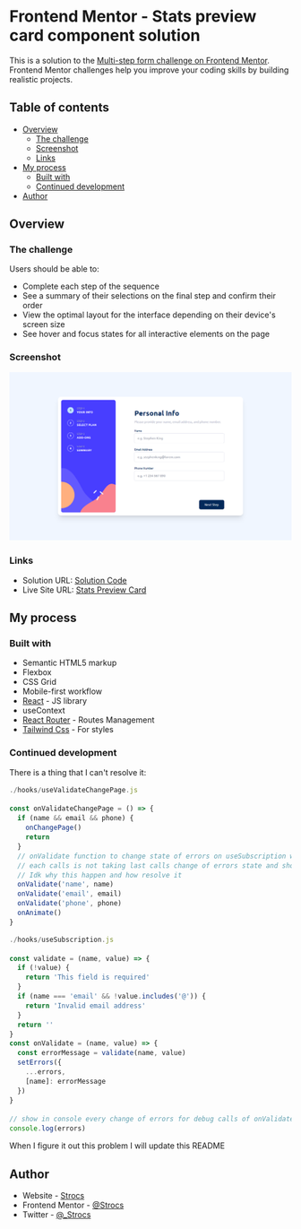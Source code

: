 # Frontend Mentor - Stats preview card component solution

This is a solution to the [Multi-step form challenge on Frontend Mentor](https://www.frontendmentor.io/challenges/multistep-form-YVAnSdqQBJ). Frontend Mentor challenges help you improve your coding skills by building realistic projects.

## Table of contents

- [Overview](#overview)
  - [The challenge](#the-challenge)
  - [Screenshot](#screenshot)
  - [Links](#links)
- [My process](#my-process)
  - [Built with](#built-with)
  - [Continued development](#continued-development)
- [Author](#author)

## Overview

### The challenge

Users should be able to:

- Complete each step of the sequence
- See a summary of their selections on the final step and confirm their order
- View the optimal layout for the interface depending on their device's screen size
- See hover and focus states for all interactive elements on the page

### Screenshot

![](./Capture.PNG)

### Links

- Solution URL: [Solution Code](https://github.com/Strocs/FrontendMentor/tree/main/multi-step-form)
- Live Site URL: [Stats Preview Card](https://strocs-multi-step-form.netlify.app/)

## My process

### Built with

- Semantic HTML5 markup
- Flexbox
- CSS Grid
- Mobile-first workflow
- [React](https://reactjs.org/) - JS library
- useContext
- [React Router](https://reactrouter.com/en/main) - Routes Management
- [Tailwind Css](https://tailwindcss.com/) - For styles

### Continued development

There is a thing that I can't resolve it:

```js 
./hooks/useValidateChangePage.js

const onValidateChangePage = () => {
  if (name && email && phone) {
    onChangePage()
    return
  }
  // onValidate function to change state of errors on useSubscription when Next Step Button is click it to show "This field is required" on every input field
  // each calls is not taking last calls change of errors state and showing only last call change
  // Idk why this happen and how resolve it
  onValidate('name', name)
  onValidate('email', email)
  onValidate('phone', phone)
  onAnimate()
}
```

```js
./hooks/useSubscription.js

const validate = (name, value) => {
  if (!value) {
    return 'This field is required'
  }
  if (name === 'email' && !value.includes('@')) {
    return 'Invalid email address'
  }
  return ''
}
const onValidate = (name, value) => {
  const errorMessage = validate(name, value)
  setErrors({
    ...errors,
    [name]: errorMessage
  })
}

// show in console every change of errors for debug calls of onValidate on useValidateChangePage custom hooks that is used on NavigationButtons component.
console.log(errors)
```
When I figure it out this problem I will update this README 

## Author

- Website - [Strocs](https://github.com/Strocs)
- Frontend Mentor - [@Strocs](https://www.frontendmentor.io/profile/Strocs)
- Twitter - [@\_Strocs](https://www.instagram.com/_strocs/)
